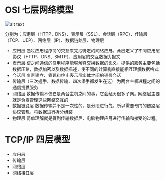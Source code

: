 # OSI 七层网络模型

![alt text](image.png)

分别为：应用层（HTTP、DNS）、表示层（SSL）、会话层（RPC）、传输层（TCP、UDP）、网络层（IP）、数据链路层、物理层

- 应用层
  通过应用程序间的交互来完成特定的网络应用。此层定义了不同应用层协议（HTTP、DNS、SMTP），应用层的交互数据为报文
- 表示层
  使之间通信的应用程序能够解释交换数据的含义。提供的服务主要包括数据压缩，数据加密以及数据描述，使不同的计算机直接能相互理解数据格式
- 会话层
  负责建立、管理和终止表示层实体之间的通信会话
- 传输层（三次握手、数据传输、四次挥手都发生在这）
  为两台主机进程之间的通信提供服务
- 网络层
  数据传输不仅仅是两台主机之间的事，它会经历很多子网。网络层主要就是负责管理这些网络交互的
- 数据链路层
  数据传输并不是一次性的，是分段进行的。所以需要专门的链路层协议管理。将数据进行拆分组装
- 物理层
  简单理解就是得到传输数据后，电脑物理应用进行传输和接受的过程。

# TCP/IP 四层模型

- 应用层
- 传输层
- 网络层
- 网络接口层
